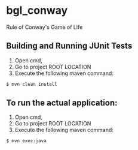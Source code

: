 # bgl_conway
Rule of Conway's Game of Life

## Building and Running JUnit Tests

1. Open cmd, 
2. Go to project ROOT LOCATION
3. Execute the following maven command:

```sh
$ mvn clean install
```
## To run the actual application:

1. Open cmd, 
2. Go to project ROOT LOCATION
3. Execute the following maven command:

```sh
$ mvn exec:java
```
